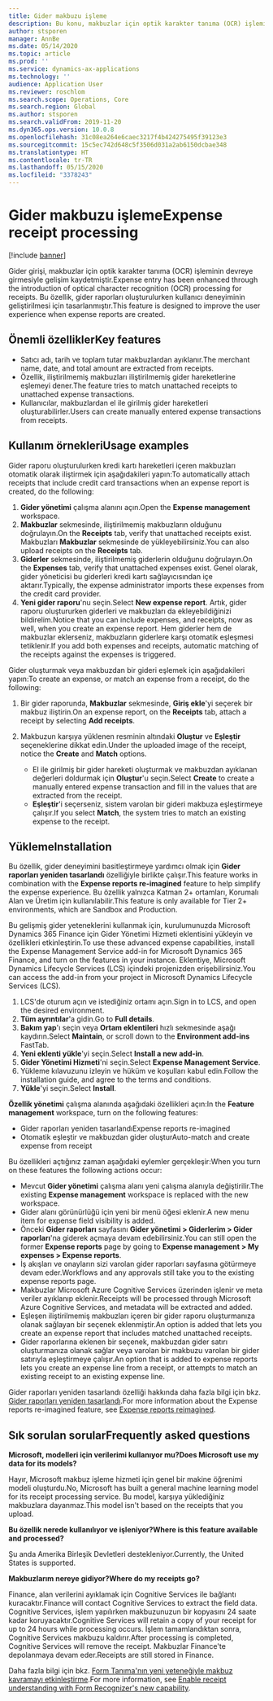 ```yaml
---
title: Gider makbuzu işleme
description: Bu konu, makbuzlar için optik karakter tanıma (OCR) işlemi hakkında bilgi vermektedir. Bu özellik, Microsoft Dynamics 365 Finance'te gider raporları oluşturulurken kullanıcı deneyiminin geliştirilmesi için tasarlanmıştır.
author: stsporen
manager: AnnBe
ms.date: 05/14/2020
ms.topic: article
ms.prod: ''
ms.service: dynamics-ax-applications
ms.technology: ''
audience: Application User
ms.reviewer: roschlom
ms.search.scope: Operations, Core
ms.search.region: Global
ms.author: stsporen
ms.search.validFrom: 2019-11-20
ms.dyn365.ops.version: 10.0.8
ms.openlocfilehash: 31c08ea264e6caec3217f4b424275495f39123e3
ms.sourcegitcommit: 15c5ec742d648c5f3506d031a2ab6150dcbae348
ms.translationtype: HT
ms.contentlocale: tr-TR
ms.lasthandoff: 05/15/2020
ms.locfileid: "3378243"
---
```

# <a name="expense-receipt-processing"></a><span data-ttu-id="72b0d-104">Gider makbuzu işleme</span><span class="sxs-lookup"><span data-stu-id="72b0d-104">Expense receipt processing</span></span>

[!include [banner](../includes/banner.md)]

<span data-ttu-id="72b0d-105">Gider girişi, makbuzlar için optik karakter tanıma (OCR) işleminin devreye girmesiyle gelişim kaydetmiştir.</span><span class="sxs-lookup"><span data-stu-id="72b0d-105">Expense entry has been enhanced through the introduction of optical character recognition (OCR) processing for receipts.</span></span> <span data-ttu-id="72b0d-106">Bu özellik, gider raporları oluşturulurken kullanıcı deneyiminin geliştirilmesi için tasarlanmıştır.</span><span class="sxs-lookup"><span data-stu-id="72b0d-106">This feature is designed to improve the user experience when expense reports are created.</span></span>

## <a name="key-features"></a><span data-ttu-id="72b0d-107">Önemli özellikler</span><span class="sxs-lookup"><span data-stu-id="72b0d-107">Key features</span></span>

- <span data-ttu-id="72b0d-108">Satıcı adı, tarih ve toplam tutar makbuzlardan ayıklanır.</span><span class="sxs-lookup"><span data-stu-id="72b0d-108">The merchant name, date, and total amount are extracted from receipts.</span></span>
- <span data-ttu-id="72b0d-109">Özellik, iliştirilmemiş makbuzları iliştirilmemiş gider hareketlerine eşlemeyi dener.</span><span class="sxs-lookup"><span data-stu-id="72b0d-109">The feature tries to match unattached receipts to unattached expense transactions.</span></span>
- <span data-ttu-id="72b0d-110">Kullanıcılar, makbuzlardan el ile girilmiş gider hareketleri oluşturabilirler.</span><span class="sxs-lookup"><span data-stu-id="72b0d-110">Users can create manually entered expense transactions from receipts.</span></span>

## <a name="usage-examples"></a><span data-ttu-id="72b0d-111">Kullanım örnekleri</span><span class="sxs-lookup"><span data-stu-id="72b0d-111">Usage examples</span></span>

<span data-ttu-id="72b0d-112">Gider raporu oluşturulurken kredi kartı hareketleri içeren makbuzları otomatik olarak iliştirmek için aşağıdakileri yapın:</span><span class="sxs-lookup"><span data-stu-id="72b0d-112">To automatically attach receipts that include credit card transactions when an expense report is created, do the following:</span></span>

  1. <span data-ttu-id="72b0d-113">**Gider yönetimi** çalışma alanını açın.</span><span class="sxs-lookup"><span data-stu-id="72b0d-113">Open the **Expense management** workspace.</span></span>
  2. <span data-ttu-id="72b0d-114">**Makbuzlar** sekmesinde, iliştirilmemiş makbuzların olduğunu doğrulayın.</span><span class="sxs-lookup"><span data-stu-id="72b0d-114">On the **Receipts** tab, verify that unattached receipts exist.</span></span> <span data-ttu-id="72b0d-115">Makbuzları **Makbuzlar** sekmesinde de yükleyebilirsiniz.</span><span class="sxs-lookup"><span data-stu-id="72b0d-115">You can also upload receipts on the **Receipts** tab.</span></span>
  3. <span data-ttu-id="72b0d-116">**Giderler** sekmesinde, iliştirilmemiş giderlerin olduğunu doğrulayın.</span><span class="sxs-lookup"><span data-stu-id="72b0d-116">On the **Expenses** tab, verify that unattached expenses exist.</span></span> <span data-ttu-id="72b0d-117">Genel olarak, gider yöneticisi bu giderleri kredi kartı sağlayıcısından içe aktarır.</span><span class="sxs-lookup"><span data-stu-id="72b0d-117">Typically, the expense administrator imports these expenses from the credit card provider.</span></span>
  4. <span data-ttu-id="72b0d-118">**Yeni gider raporu**'nu seçin.</span><span class="sxs-lookup"><span data-stu-id="72b0d-118">Select **New expense report**.</span></span> <span data-ttu-id="72b0d-119">Artık, gider raporu oluştururken giderleri ve makbuzları da ekleyebildiğinizi bildirelim.</span><span class="sxs-lookup"><span data-stu-id="72b0d-119">Notice that you can include expenses, and receipts, now as well, when you create an expense report.</span></span> <span data-ttu-id="72b0d-120">Hem giderler hem de makbuzlar eklerseniz, makbuzların giderlere karşı otomatik eşleşmesi tetiklenir.</span><span class="sxs-lookup"><span data-stu-id="72b0d-120">If you add both expenses and receipts, automatic matching of the receipts against the expenses is triggered.</span></span>

<span data-ttu-id="72b0d-121">Gider oluşturmak veya makbuzdan bir gideri eşlemek için aşağıdakileri yapın:</span><span class="sxs-lookup"><span data-stu-id="72b0d-121">To create an expense, or match an expense from a receipt, do the following:</span></span>

  1. <span data-ttu-id="72b0d-122">Bir gider raporunda, **Makbuzlar** sekmesinde, **Giriş ekle**'yi seçerek bir makbuz iliştirin.</span><span class="sxs-lookup"><span data-stu-id="72b0d-122">On an expense report, on the **Receipts** tab, attach a receipt by selecting **Add receipts**.</span></span>
  2. <span data-ttu-id="72b0d-123">Makbuzun karşıya yüklenen resminin altındaki **Oluştur** ve **Eşleştir** seçeneklerine dikkat edin.</span><span class="sxs-lookup"><span data-stu-id="72b0d-123">Under the uploaded image of the receipt, notice the **Create** and **Match** options.</span></span>

      - <span data-ttu-id="72b0d-124">El ile girilmiş bir gider hareketi oluşturmak ve makbuzdan ayıklanan değerleri doldurmak için **Oluştur**'u seçin.</span><span class="sxs-lookup"><span data-stu-id="72b0d-124">Select **Create** to create a manually entered expense transaction and fill in the values that are extracted from the receipt.</span></span>
      - <span data-ttu-id="72b0d-125">**Eşleştir**'i seçerseniz, sistem varolan bir gideri makbuza eşleştirmeye çalışır.</span><span class="sxs-lookup"><span data-stu-id="72b0d-125">If you select **Match**, the system tries to match an existing expense to the receipt.</span></span>

## <a name="installation"></a><span data-ttu-id="72b0d-126">Yükleme</span><span class="sxs-lookup"><span data-stu-id="72b0d-126">Installation</span></span>

<span data-ttu-id="72b0d-127">Bu özellik, gider deneyimini basitleştirmeye yardımcı olmak için **Gider raporları yeniden tasarlandı** özelliğiyle birlikte çalışır.</span><span class="sxs-lookup"><span data-stu-id="72b0d-127">This feature works in combination with the **Expense reports re-imagined** feature to help simplify the expense experience.</span></span> <span data-ttu-id="72b0d-128">Bu özellik yalnızca Katman 2+ ortamları, Korumalı Alan ve Üretim için kullanılabilir.</span><span class="sxs-lookup"><span data-stu-id="72b0d-128">This feature is only available for Tier 2+ environments, which are Sandbox and Production.</span></span>

<span data-ttu-id="72b0d-129">Bu gelişmiş gider yeteneklerini kullanmak için, kurulumunuzda Microsoft Dynamics 365 Finance için Gider Yönetimi Hizmeti eklentisini yükleyin ve özellikleri etkinleştirin.</span><span class="sxs-lookup"><span data-stu-id="72b0d-129">To use these advanced expense capabilities, install the Expense Management Service add-in for Microsoft Dynamics 365 Finance, and turn on the features in your instance.</span></span> <span data-ttu-id="72b0d-130">Eklentiye, Microsoft Dynamics Lifecycle Services (LCS) içindeki projenizden erişebilirsiniz.</span><span class="sxs-lookup"><span data-stu-id="72b0d-130">You can access the add-in from your project in Microsoft Dynamics Lifecycle Services (LCS).</span></span>

1. <span data-ttu-id="72b0d-131">LCS'de oturum açın ve istediğiniz ortamı açın.</span><span class="sxs-lookup"><span data-stu-id="72b0d-131">Sign in to LCS, and open the desired environment.</span></span>
2. <span data-ttu-id="72b0d-132">**Tüm ayrıntılar**'a gidin.</span><span class="sxs-lookup"><span data-stu-id="72b0d-132">Go to **Full details**.</span></span>
3. <span data-ttu-id="72b0d-133">**Bakım yap**'ı seçin veya **Ortam eklentileri** hızlı sekmesinde aşağı kaydırın.</span><span class="sxs-lookup"><span data-stu-id="72b0d-133">Select **Maintain**, or scroll down to the **Environment add-ins** FastTab.</span></span>
4. <span data-ttu-id="72b0d-134">**Yeni eklenti yükle**'yi seçin.</span><span class="sxs-lookup"><span data-stu-id="72b0d-134">Select **Install a new add-in**.</span></span>
5. <span data-ttu-id="72b0d-135">**Gider Yönetimi Hizmeti**'ni seçin.</span><span class="sxs-lookup"><span data-stu-id="72b0d-135">Select **Expense Management Service**.</span></span>
6. <span data-ttu-id="72b0d-136">Yükleme kılavuzunu izleyin ve hüküm ve koşulları kabul edin.</span><span class="sxs-lookup"><span data-stu-id="72b0d-136">Follow the installation guide, and agree to the terms and conditions.</span></span>
7. <span data-ttu-id="72b0d-137">**Yükle**'yi seçin.</span><span class="sxs-lookup"><span data-stu-id="72b0d-137">Select **Install**.</span></span>

<span data-ttu-id="72b0d-138">**Özellik yönetimi** çalışma alanında aşağıdaki özellikleri açın:</span><span class="sxs-lookup"><span data-stu-id="72b0d-138">In the **Feature management** workspace, turn on the following features:</span></span>

- <span data-ttu-id="72b0d-139">Gider raporları yeniden tasarlandı</span><span class="sxs-lookup"><span data-stu-id="72b0d-139">Expense reports re-imagined</span></span>
- <span data-ttu-id="72b0d-140">Otomatik eşleştir ve makbuzdan gider oluştur</span><span class="sxs-lookup"><span data-stu-id="72b0d-140">Auto-match and create expense from receipt</span></span>

<span data-ttu-id="72b0d-141">Bu özellikleri açtığınız zaman aşağıdaki eylemler gerçekleşir:</span><span class="sxs-lookup"><span data-stu-id="72b0d-141">When you turn on these features the following actions occur:</span></span>

- <span data-ttu-id="72b0d-142">Mevcut **Gider yönetimi** çalışma alanı yeni çalışma alanıyla değiştirilir.</span><span class="sxs-lookup"><span data-stu-id="72b0d-142">The existing **Expense management** workspace is replaced with the new workspace.</span></span>
- <span data-ttu-id="72b0d-143">Gider alanı görünürlüğü için yeni bir menü öğesi eklenir.</span><span class="sxs-lookup"><span data-stu-id="72b0d-143">A new menu item for expense field visibility is added.</span></span>
- <span data-ttu-id="72b0d-144">Önceki **Gider raporları** sayfasını **Gider yönetimi > Giderlerim > Gider raporları**'na giderek açmaya devam edebilirsiniz.</span><span class="sxs-lookup"><span data-stu-id="72b0d-144">You can still open the former **Expense reports** page by going to **Expense management > My expenses > Expense reports**.</span></span>
- <span data-ttu-id="72b0d-145">İş akışları ve onayların sizi varolan gider raporları sayfasına götürmeye devam eder.</span><span class="sxs-lookup"><span data-stu-id="72b0d-145">Workflows and any approvals still take you to the existing expense reports page.</span></span>
- <span data-ttu-id="72b0d-146">Makbuzlar Microsoft Azure Cognitive Services üzerinden işlenir ve meta veriler ayıklanıp eklenir.</span><span class="sxs-lookup"><span data-stu-id="72b0d-146">Receipts will be processed through Microsoft Azure Cognitive Services, and metadata will be extracted and added.</span></span>
- <span data-ttu-id="72b0d-147">Eşleşen iliştirilmemiş makbuzları içeren bir gider raporu oluşturmanıza olanak sağlayan bir seçenek eklenmiştir.</span><span class="sxs-lookup"><span data-stu-id="72b0d-147">An option is added that lets you create an expense report that includes matched unattached receipts.</span></span>
- <span data-ttu-id="72b0d-148">Gider raporlarına eklenen bir seçenek, makbuzdan gider satırı oluşturmanıza olanak sağlar veya varolan bir makbuzu varolan bir gider satırıyla eşleştirmeye çalışır.</span><span class="sxs-lookup"><span data-stu-id="72b0d-148">An option that is added to expense reports lets you create an expense line from a receipt, or attempts to match an existing receipt to an existing expense line.</span></span>

<span data-ttu-id="72b0d-149">Gider raporları yeniden tasarlandı özelliği hakkında daha fazla bilgi için bkz. [Gider raporları yeniden tasarlandı](ExpenseWorkspaceNew.md).</span><span class="sxs-lookup"><span data-stu-id="72b0d-149">For more information about the Expense reports re-imagined feature, see [Expense reports reimagined](ExpenseWorkspaceNew.md).</span></span>

## <a name="frequently-asked-questions"></a><span data-ttu-id="72b0d-150">Sık sorulan sorular</span><span class="sxs-lookup"><span data-stu-id="72b0d-150">Frequently asked questions</span></span>

<span data-ttu-id="72b0d-151">**Microsoft, modelleri için verilerimi kullanıyor mu?**</span><span class="sxs-lookup"><span data-stu-id="72b0d-151">**Does Microsoft use my data for its models?**</span></span>

<span data-ttu-id="72b0d-152">Hayır, Microsoft makbuz işleme hizmeti için genel bir makine öğrenimi modeli oluşturdu.</span><span class="sxs-lookup"><span data-stu-id="72b0d-152">No, Microsoft has built a general machine learning model for its receipt processing service.</span></span> <span data-ttu-id="72b0d-153">Bu model, karşıya yüklediğiniz makbuzlara dayanmaz.</span><span class="sxs-lookup"><span data-stu-id="72b0d-153">This model isn't based on the receipts that you upload.</span></span>

<span data-ttu-id="72b0d-154">**Bu özellik nerede kullanılıyor ve işleniyor?**</span><span class="sxs-lookup"><span data-stu-id="72b0d-154">**Where is this feature available and processed?**</span></span>

<span data-ttu-id="72b0d-155">Şu anda Amerika Birleşik Devletleri destekleniyor.</span><span class="sxs-lookup"><span data-stu-id="72b0d-155">Currently, the United States is supported.</span></span>

<span data-ttu-id="72b0d-156">**Makbuzlarım nereye gidiyor?**</span><span class="sxs-lookup"><span data-stu-id="72b0d-156">**Where do my receipts go?**</span></span>

<span data-ttu-id="72b0d-157">Finance, alan verilerini ayıklamak için Cognitive Services ile bağlantı kuracaktır.</span><span class="sxs-lookup"><span data-stu-id="72b0d-157">Finance will contact Cognitive Services to extract the field data.</span></span> <span data-ttu-id="72b0d-158">Cognitive Services, işlem yapılırken makbuzunuzun bir kopyasını 24 saate kadar koruyacaktır.</span><span class="sxs-lookup"><span data-stu-id="72b0d-158">Cognitive Services will retain a copy of your receipt for up to 24 hours while processing occurs.</span></span> <span data-ttu-id="72b0d-159">İşlem tamamlandıktan sonra, Cognitive Services makbuzu kaldırır.</span><span class="sxs-lookup"><span data-stu-id="72b0d-159">After processing is completed, Cognitive Services will remove the receipt.</span></span> <span data-ttu-id="72b0d-160">Makbuzlar Finance'te depolanmaya devam eder.</span><span class="sxs-lookup"><span data-stu-id="72b0d-160">Receipts are still stored in Finance.</span></span>

<span data-ttu-id="72b0d-161">Daha fazla bilgi için bkz. [Form Tanıma'nın yeni yeteneğiyle makbuz kavramayı etkinleştirme](https://azure.microsoft.com/blog/enable-receipt-understanding-with-form-recognizer-s-new-capability/).</span><span class="sxs-lookup"><span data-stu-id="72b0d-161">For more information, see [Enable receipt understanding with Form Recognizer's new capability](https://azure.microsoft.com/blog/enable-receipt-understanding-with-form-recognizer-s-new-capability/).</span></span>
